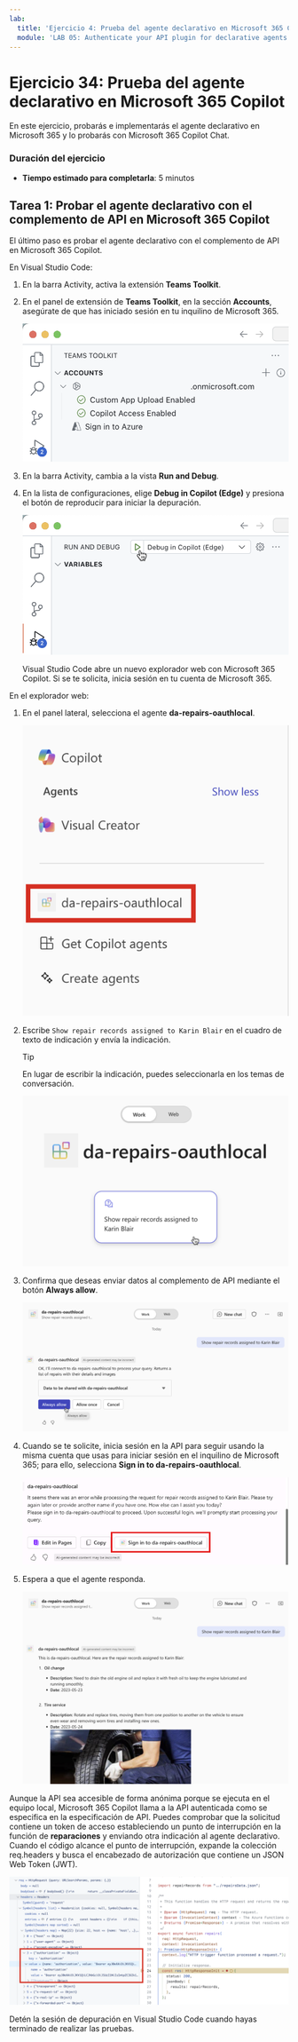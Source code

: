 ```yaml
---
lab:
  title: 'Ejercicio 4: Prueba del agente declarativo en Microsoft 365 Copilot Chat'
  module: 'LAB 05: Authenticate your API plugin for declarative agents with secured APIs'
---
```


# Ejercicio 34: Prueba del agente declarativo en Microsoft 365 Copilot

En este ejercicio, probarás e implementarás el agente declarativo en Microsoft 365 y lo probarás con Microsoft 365 Copilot Chat.

### Duración del ejercicio

- **Tiempo estimado para completarla**: 5 minutos

## Tarea 1: Probar el agente declarativo con el complemento de API en Microsoft 365 Copilot

El último paso es probar el agente declarativo con el complemento de API en Microsoft 365 Copilot.

En Visual Studio Code:

1. En la barra Activity, activa la extensión **Teams Toolkit**.
1. En el panel de extensión de **Teams Toolkit**, en la sección **Accounts**, asegúrate de que has iniciado sesión en tu inquilino de Microsoft 365.

    ![Captura de pantalla del kit de herramientas de Teams en la que se muestra el estado de la conexión a Microsoft 365.](../media/LAB_05/3-teams-toolkit-account.png)

1. En la barra Activity, cambia a la vista **Run and Debug**.
1. En la lista de configuraciones, elige **Debug in Copilot (Edge)** y presiona el botón de reproducir para iniciar la depuración.

    ![Captura de pantalla de la ventana de depuración en Visual Studio Code.](../media/LAB_05/3-vs-code-debug.png)

    Visual Studio Code abre un nuevo explorador web con Microsoft 365 Copilot. Si se te solicita, inicia sesión en tu cuenta de Microsoft 365.

En el explorador web:

1. En el panel lateral, selecciona el agente **da-repairs-oauthlocal**.

    ![Captura de pantalla del agente personalizado que se muestra en Microsoft 365 Copilot.](../media/LAB_05/5-copilot-agent-sidebar.png)

1. Escribe `Show repair records assigned to Karin Blair` en el cuadro de texto de indicación y envía la indicación.

    > [!TIP]
    > En lugar de escribir la indicación, puedes seleccionarla en los temas de conversación.

    ![Captura de pantalla de una conversación iniciada en el agente declarativo personalizado.](../media/LAB_05/5-conversation-starter.png)

1. Confirma que deseas enviar datos al complemento de API mediante el botón **Always allow**.

    ![Captura de pantalla de la solicitud para permitir el envío de datos a la API.](../media/LAB_05/5-allow-data.png)

1. Cuando se te solicite, inicia sesión en la API para seguir usando la misma cuenta que usas para iniciar sesión en el inquilino de Microsoft 365; para ello, selecciona **Sign in to da-repairs-oauthlocal**.

    ![Captura de pantalla de la solicitud para iniciar sesión en la aplicación que protege la API.](../media/LAB_05/5-sign-in.png)

1. Espera a que el agente responda.

    ![Captura de pantalla de la respuesta del agente declarativo a la indicación del usuario.](../media/LAB_05/5-agent-response.png)

Aunque la API sea accesible de forma anónima porque se ejecuta en el equipo local, Microsoft 365 Copilot llama a la API autenticada como se especifica en la especificación de API. Puedes comprobar que la solicitud contiene un token de acceso estableciendo un punto de interrupción en la función de **reparaciones** y enviando otra indicación al agente declarativo. Cuando el código alcance el punto de interrupción, expande la colección req.headers y busca el encabezado de autorización que contiene un JSON Web Token (JWT).

![Captura de pantalla de Visual Studio Code con un punto de interrupción y el panel de depuración que muestra el encabezado de autorización en la solicitud entrante.](../media/LAB_05/5-vs-code-breakpoint-jwt.png)

Detén la sesión de depuración en Visual Studio Code cuando hayas terminado de realizar las pruebas.
